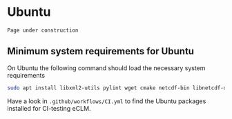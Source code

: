 # Ubuntu

```{warning}
Page under construction
```

## Minimum system requirements for Ubuntu

On Ubuntu the following command should load the necessary system
requirements

```sh
sudo apt install libxml2-utils pylint wget cmake netcdf-bin libnetcdf-dev libnetcdff-dev libpnetcdf-dev gfortran openmpi-bin libopenmpi-dev
```

Have a look in `.github/workflows/CI.yml` to find the Ubuntu packages
installed for CI-testing eCLM.
